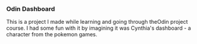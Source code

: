 ###  Odin Dashboard
This is a project I made while learning and going through theOdin project course. I had some fun with it by imagining it was Cynthia's dashboard - a character from the pokemon games.
 
